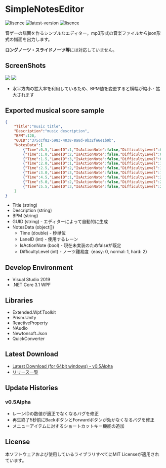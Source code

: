 # SimpleNotesEditor
![lisence](https://img.shields.io/github/license/Zakki0925224/SNE)
![latest-version](https://img.shields.io/github/v/release/Zakki0925224/SNE?include_prereleases)
![lisence](https://img.shields.io/github/downloads/Zakki0925224/SNE/total)

音ゲーの譜面を作るシンプルなエディター。mp3形式の音楽ファイルからjson形式の譜面を出力します。

**ロングノーツ・スライドノーツ等**には対応していません。

## ScreenShots
![](https://user-images.githubusercontent.com/49384910/134484873-7642c493-ecfe-42d4-8ec8-145936c5b31d.png)
![](https://user-images.githubusercontent.com/49384910/134484960-0bb23b40-a121-4c0e-8a1d-3a7cecb4f04d.png)
* 水平方向の拡大率を利用しているため、BPM値を変更すると横幅が縮小・拡大されます

## Exported musical score sample
```json
{
    "Title":"music title",
    "Description":"music description",
    "BPM":120,
    "GUID":"375ccf82-5983-4038-8a8d-9b32fe6e1b9b",
    "NotesData":[
        {"Time":0.5,"LaneID":1,"IsActionNote":false,"DifficultyLevel":0},
        {"Time":1.0,"LaneID":2,"IsActionNote":false,"DifficultyLevel":0},
        {"Time":1.5,"LaneID":3,"IsActionNote":false,"DifficultyLevel":0},
        {"Time":2.0,"LaneID":1,"IsActionNote":false,"DifficultyLevel":1},
        {"Time":2.5,"LaneID":2,"IsActionNote":false,"DifficultyLevel":1},
        {"Time":3.0,"LaneID":3,"IsActionNote":false,"DifficultyLevel":1},
        {"Time":4.5,"LaneID":1,"IsActionNote":false,"DifficultyLevel":2},
        {"Time":5.0,"LaneID":2,"IsActionNote":false,"DifficultyLevel":2},
        {"Time":5.5,"LaneID":3,"IsActionNote":false,"DifficultyLevel":2}
    ]
}
```

* Title (string)
* Description (string)
* BPM (string)
* GUID (string) - エディターによって自動的に生成
* NotesData (object[])
    * Time (double) - 秒単位
    * LaneID (int) - 使用するレーン
    * IsActionNote (bool) - 現在未実装のためfalseが既定
    * DifficultyLevel (int) - ノーツ難易度（easy: 0, normal: 1, hard: 2）

## Develop Environment
* Visual Studio 2019
* .NET Core 3.1 WPF

## Libraries
* Extended.Wpf.Toolkit
* Prism.Unity
* ReactiveProperty
* NAudio
* Newtonsoft.Json
* QuickConverter

## Latest Download
* [Latest Download (for 64bit windows) - v0.5Alpha](https://github.com/Zakki0925224/SNE/releases/download/v0.5Alpha/SNE.zip)
* [リリース一覧](https://github.com/Zakki0925224/SNE/releases)

## Update Histories
### v0.5Alpha
* レーンIDの数値が適正でなくなるバグを修正
* 再生終了5秒前にBackボタンとForwardボタンが効かなくなるバグを修正
* メニューアイテムに対するショートカットキー機能の追加

## License
本ソフトウェアおよび使用しているライブラリすべてにMIT Licenseが適用されています。